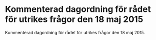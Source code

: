 # Kommenterad dagordning för rådet för utrikes frågor den 18 maj 2015

Kommenterad dagordning för rådet för utrikes frågor den 18 maj 2015\.
